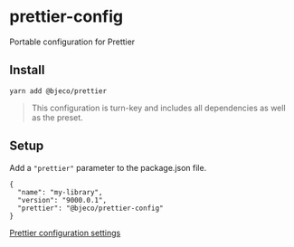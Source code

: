 # prettier-config

Portable configuration for Prettier

## Install

```
yarn add @bjeco/prettier
```

> This configuration is turn-key and includes all dependencies as well as the preset.

## Setup

Add a `"prettier"` parameter to the package.json file.

```
{
  "name": "my-library",
  "version": "9000.0.1",
  "prettier": "@bjeco/prettier-config"
}
```

[Prettier configuration settings](https://prettier.io/docs/en/configuration.html#sharing-configurations)
